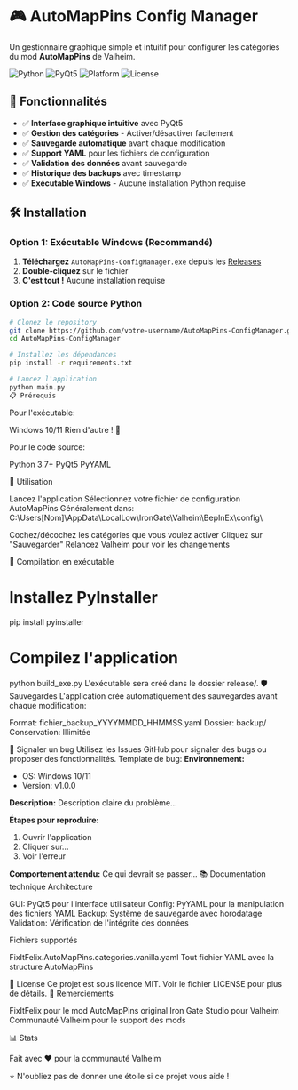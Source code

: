 # 🎮 AutoMapPins Config Manager

Un gestionnaire graphique simple et intuitif pour configurer les catégories du mod **AutoMapPins** de Valheim.

![Python](https://img.shields.io/badge/Python-3.7%2B-blue)
![PyQt5](https://img.shields.io/badge/GUI-PyQt5-green)
![Platform](https://img.shields.io/badge/Platform-Windows-lightgrey)
![License](https://img.shields.io/badge/License-MIT-yellow)

## 🚀 Fonctionnalités

- ✅ **Interface graphique intuitive** avec PyQt5
- ✅ **Gestion des catégories** - Activer/désactiver facilement
- ✅ **Sauvegarde automatique** avant chaque modification
- ✅ **Support YAML** pour les fichiers de configuration
- ✅ **Validation des données** avant sauvegarde
- ✅ **Historique des backups** avec timestamp
- ✅ **Exécutable Windows** - Aucune installation Python requise

## 🛠️ Installation

### Option 1: Exécutable Windows (Recommandé)
1. **Téléchargez** `AutoMapPins-ConfigManager.exe` depuis les [Releases](../../releases)
2. **Double-cliquez** sur le fichier
3. **C'est tout !** Aucune installation requise

### Option 2: Code source Python
```bash
# Clonez le repository
git clone https://github.com/votre-username/AutoMapPins-ConfigManager.git
cd AutoMapPins-ConfigManager

# Installez les dépendances
pip install -r requirements.txt

# Lancez l'application
python main.py
📋 Prérequis
```
Pour l'exécutable:

Windows 10/11
Rien d'autre ! 🎉

Pour le code source:

Python 3.7+
PyQt5
PyYAML

🎯 Utilisation

Lancez l'application
Sélectionnez votre fichier de configuration AutoMapPins
Généralement dans: C:\Users\[Nom]\AppData\LocalLow\IronGate\Valheim\BepInEx\config\


Cochez/décochez les catégories que vous voulez activer
Cliquez sur "Sauvegarder"
Relancez Valheim pour voir les changements

🔧 Compilation en exécutable
# Installez PyInstaller
pip install pyinstaller

# Compilez l'application
python build_exe.py
L'exécutable sera créé dans le dossier release/.
🛡️ Sauvegardes
L'application crée automatiquement des sauvegardes avant chaque modification:

Format: fichier_backup_YYYYMMDD_HHMMSS.yaml
Dossier: backup/
Conservation: Illimitée

🐛 Signaler un bug
Utilisez les Issues GitHub pour signaler des bugs ou proposer des fonctionnalités.
Template de bug:
**Environnement:**
- OS: Windows 10/11
- Version: v1.0.0

**Description:**
Description claire du problème...

**Étapes pour reproduire:**
1. Ouvrir l'application
2. Cliquer sur...
3. Voir l'erreur

**Comportement attendu:**
Ce qui devrait se passer...
📚 Documentation technique
Architecture

GUI: PyQt5 pour l'interface utilisateur
Config: PyYAML pour la manipulation des fichiers YAML
Backup: Système de sauvegarde avec horodatage
Validation: Vérification de l'intégrité des données

Fichiers supportés

FixItFelix.AutoMapPins.categories.vanilla.yaml
Tout fichier YAML avec la structure AutoMapPins

📄 License
Ce projet est sous licence MIT. Voir le fichier LICENSE pour plus de détails.
🙏 Remerciements

FixItFelix pour le mod AutoMapPins original
Iron Gate Studio pour Valheim
Communauté Valheim pour le support des mods

📊 Stats






  Fait avec ❤️ pour la communauté Valheim



  ⭐ N'oubliez pas de donner une étoile si ce projet vous aide !
